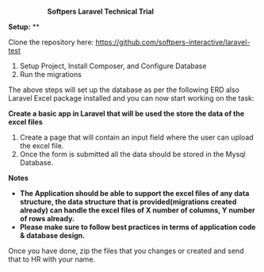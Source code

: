 


`			`**Softpers Laravel Technical Trial** 


**Setup:** 
**

Clone the repository here:  <https://github.com/softpers-interactive/laravel-test>

1. Setup Project, Install Composer, and Configure Database
1. Run the migrations

The  above steps will set up the database as per the following ERD also Laravel Excel package installed and you can now start working on the task: 










**Create a basic app in Laravel that will be used the store the data of the excel files**

1. Create a page that will contain an input field where the user can upload the excel file.
1. Once the form is submitted all the data should be stored in the Mysql Database.


**Notes**

- **The Application should be able to support the excel files of any data structure, the data structure that is provided(migrations created already) can handle the excel files of X number of columns, Y number of rows already.**
- **Please make sure to follow best practices in terms of application code & database design.**  


Once you have done, zip the files that you changes or created and send that to HR with your name. 
